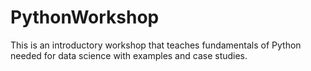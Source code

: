 # PythonWorkshop
This is an introductory workshop that teaches fundamentals of Python needed for data science with examples and case studies.
